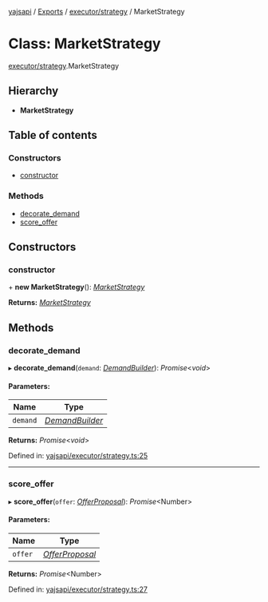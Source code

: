 [yajsapi](../README.md) / [Exports](../modules.md) / [executor/strategy](../modules/executor_strategy.md) / MarketStrategy

# Class: MarketStrategy

[executor/strategy](../modules/executor_strategy.md).MarketStrategy

## Hierarchy

* **MarketStrategy**

## Table of contents

### Constructors

- [constructor](executor_strategy.marketstrategy.md#constructor)

### Methods

- [decorate\_demand](executor_strategy.marketstrategy.md#decorate_demand)
- [score\_offer](executor_strategy.marketstrategy.md#score_offer)

## Constructors

### constructor

\+ **new MarketStrategy**(): [*MarketStrategy*](executor_strategy.marketstrategy.md)

**Returns:** [*MarketStrategy*](executor_strategy.marketstrategy.md)

## Methods

### decorate\_demand

▸ **decorate_demand**(`demand`: [*DemandBuilder*](props_builder.demandbuilder.md)): *Promise*<*void*\>

#### Parameters:

Name | Type |
------ | ------ |
`demand` | [*DemandBuilder*](props_builder.demandbuilder.md) |

**Returns:** *Promise*<*void*\>

Defined in: [yajsapi/executor/strategy.ts:25](https://github.com/golemfactory/yajsapi/blob/0a8d8c8/yajsapi/executor/strategy.ts#L25)

___

### score\_offer

▸ **score_offer**(`offer`: [*OfferProposal*](rest_market.offerproposal.md)): *Promise*<Number\>

#### Parameters:

Name | Type |
------ | ------ |
`offer` | [*OfferProposal*](rest_market.offerproposal.md) |

**Returns:** *Promise*<Number\>

Defined in: [yajsapi/executor/strategy.ts:27](https://github.com/golemfactory/yajsapi/blob/0a8d8c8/yajsapi/executor/strategy.ts#L27)
